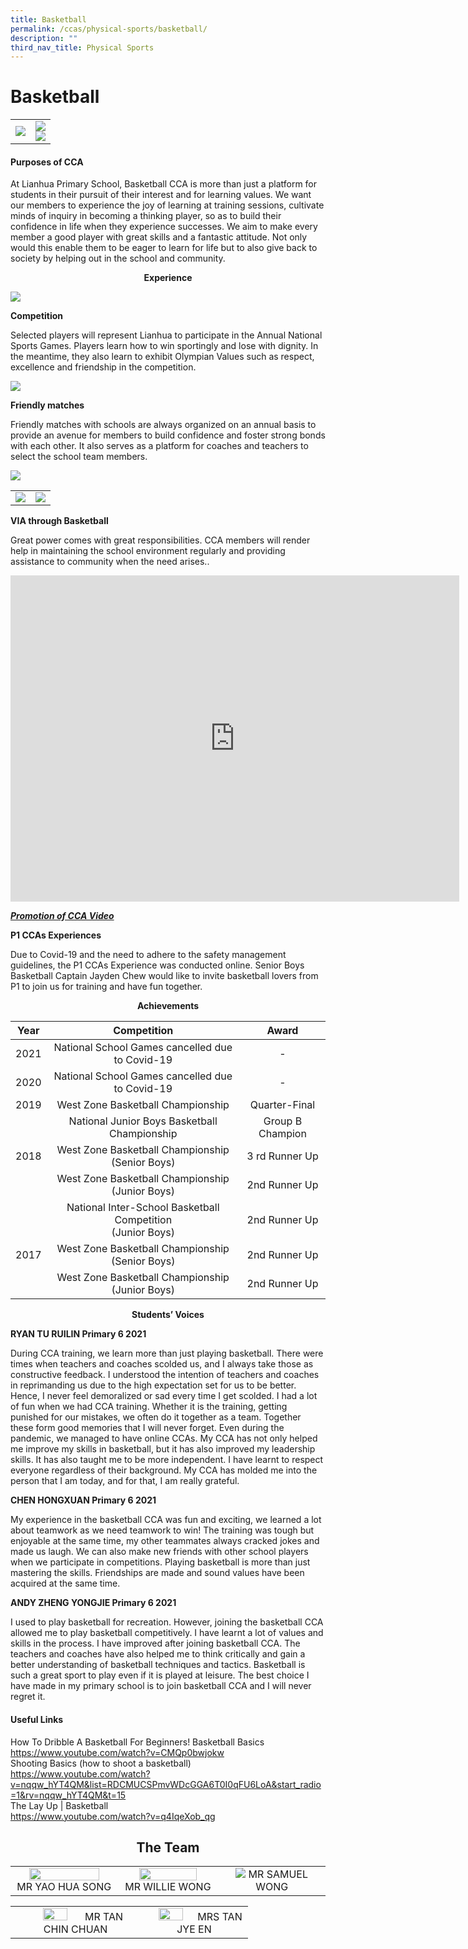 ```yaml
---
title: Basketball
permalink: /ccas/physical-sports/basketball/
description: ""
third_nav_title: Physical Sports
---
```

# Basketball

|   |   |
|:-:|:-:|
| ![](/images/CCAs/Basketball/TRAINING%20PHOTO%207.jpg)  |   ![](/images/CCAs/Basketball/TRAINING%20PHOTO%202.jpg)  <br> ![](/images/CCAs/Basketball/TRAINING%20PHOTO%205.jpg)   |

#### Purposes of CCA

At Lianhua Primary School, Basketball CCA is more than just a platform for students in their pursuit of their interest and for learning values. We want our members to experience the joy of learning at training sessions, cultivate minds of inquiry in becoming a thinking player, so as to build their confidence in life when they experience successes. We aim to make every member a good player with great skills and a fantastic attitude. Not only would this enable them to be eager to learn for life but to also give back to society by helping out in the school and community.

  

<center><b>Experience</b></center>

![](/images/CCAs/Basketball/COMPETITION%20PHOTO%203.jpg)


**Competition**

Selected players will represent Lianhua to participate in the Annual National Sports Games. Players learn how to win sportingly and lose with dignity. In the meantime, they also learn to exhibit Olympian Values such as respect, excellence and friendship in the competition.

![](/images/CCAs/Basketball/Friendly%20match.jpg)

**Friendly matches**

Friendly matches with schools are always organized on an annual basis to provide an avenue for members to build confidence and foster strong bonds with each other. It also serves as a platform for coaches and teachers to select the school team members.

![](/images/CCAs/Basketball/VIA%201.jpg)

|   |   |
|:-:|:-:|
| ![](/images/CCAs/Basketball/VIA%202.jpg)  |  ![](/images/CCAs/Basketball/VIA%204.jpg) |

**VIA through Basketball**

Great power comes with great responsibilities. CCA members will render help in maintaining the school environment regularly and providing assistance to community when the need arises..

<iframe width="718" height="522" src="https://www.youtube.com/embed/GhH6Wye5Nq4" title="CCA EXPERIENCE   SPORTS BASKETBALL" frameborder="0" allow="accelerometer; autoplay; clipboard-write; encrypted-media; gyroscope; picture-in-picture" allowfullscreen></iframe>

**_<u>Promotion of CCA Video</u>_**

**P1 CCAs Experiences**

Due to Covid-19 and the need to adhere to the safety management guidelines, the P1 CCAs Experience was conducted online. Senior Boys Basketball Captain Jayden Chew would like to invite basketball lovers from P1 to join us for training and have fun together.

**<center>Achievements</center>**

| Year |                           Competition                          |       Award      |
|:----:|:--------------------------------------------------------------:|:----------------:|
| 2021 |         National School Games cancelled due to Covid-19        |         -        |
| 2020 |         National School Games cancelled due to Covid-19        |         -        |
| 2019 |                West Zone Basketball Championship               |   Quarter-Final  |
|      |          National Junior Boys Basketball Championship          | Group B Champion |
| 2018 |       West Zone Basketball Championship<br>(Senior Boys)       |  3 rd  Runner Up |
|      |       West Zone Basketball Championship<br>(Junior Boys)       |   2nd Runner Up  |
|      | National Inter-School Basketball Competition <br>(Junior Boys) |   2nd Runner Up  |
| 2017 |       West Zone Basketball Championship<br>(Senior Boys)       |   2nd Runner Up  |
|      |       West Zone Basketball Championship<br>(Junior Boys)       |   2nd Runner Up  |

**<center>Students’ Voices</center>**

**RYAN TU RUILIN Primary 6 2021**

During CCA training, we learn more than just playing basketball. There were times when teachers and coaches scolded us, and I always take those as constructive feedback. I understood the intention of teachers and coaches in reprimanding us due to the high expectation set for us to be better. Hence, I never feel demoralized or sad every time I get scolded. I had a lot of fun when we had CCA training. Whether it is the training, getting punished for our mistakes, we often do it together as a team. Together these form good memories that I will never forget. Even during the pandemic, we managed to have online CCAs. My CCA has not only helped me improve my skills in basketball, but it has also improved my leadership skills. It has also taught me to be more independent. I have learnt to respect everyone regardless of their background. My CCA has molded me into the person that I am today, and for that, I am really grateful.

**CHEN HONGXUAN Primary 6 2021**

My experience in the basketball CCA was fun and exciting, we learned a lot about teamwork as we need teamwork to win! The training was tough but enjoyable at the same time, my other teammates always cracked jokes and made us laugh. We can also make new friends with other school players when we participate in competitions. Playing basketball is more than just mastering the skills. Friendships are made and sound values have been acquired at the same time.

  

**ANDY ZHENG YONGJIE Primary 6 2021**

I used to play basketball for recreation. However, joining the basketball CCA allowed me to play basketball competitively. I have learnt a lot of values and skills in the process. I have improved after joining basketball CCA. The teachers and coaches have also helped me to think critically and gain a better understanding of basketball techniques and tactics. Basketball is such a great sport to play even if it is played at leisure. The best choice I have made in my primary school is to join basketball CCA and I will never regret it.

####  Useful Links   

How To Dribble A Basketball For Beginners! Basketball Basics    
<a href="https://www.youtube.com/watch?v=CMQp0bwjokw" target="_blank">https://www.youtube.com/watch?v=CMQp0bwjokw</a>    
Shooting Basics (how to shoot a basketball)   
<a href="https://www.youtube.com/watch?v=nqqw_hYT4QM&list=RDCMUCSPmvWDcGGA6T0I0qFU6LoA&start_radio=1&rv=nqqw_hYT4QM&t=15" target="_blank">https://www.youtube.com/watch?v=nqqw_hYT4QM&list=RDCMUCSPmvWDcGGA6T0I0qFU6LoA&start_radio=1&rv=nqqw_hYT4QM&t=15</a>    
The Lay Up | Basketball    
<a href="https://www.youtube.com/watch?v=q4IqeXob_qg" target="_blank">https://www.youtube.com/watch?v=q4IqeXob_qg</a>


## <center>The Team</center>

|   |   |   |
|:-:|:-:|:-:|
| <img src="/images/CCAs/Basketball/YAO%20HUA%20SONG.jpg" style="width:85%"> MR YAO HUA SONG | <img src="/images/CCAs/Basketball/WILLIE%20WONG.jpg" style="width:80%"> MR WILLIE WONG |  ![](/images/CCAs/Basketball/SAMUEL%20WONG.jpg) MR SAMUEL WONG  |

|   |   | 
|:-:|:-:|
|  <img src="/images/CCAs/Basketball/TAN%20CHIN%20CHUAN.jpg" style="width:45%">  MR TAN CHIN CHUAN |  <img src="/images/CCAs/Basketball/TAN%20JYE%20EN.jpg" style="width:50%"> MRS TAN JYE EN   |